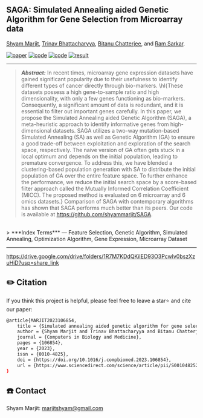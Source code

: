 ## SAGA: Simulated Annealing aided Genetic Algorithm for Gene Selection from Microarray data

[Shyam Marjit](shyammarjit.github.io), [Trinav Bhattacharyya](https://scholar.google.co.in/citations?hl=en&user=uuB5LPEAAAAJ), [Bitanu Chatterjee](https://scholar.google.co.in/citations?hl=en&user=6QInS_0AAAAJ), and [Ram Sarkar](https://scholar.google.co.in/citations?user=bDj0BUEAAAAJ&hl=en).

[![paper](https://img.shields.io/badge/IEEE-Paper-<COLOR>.svg)]()
[![code](https://img.shields.io/badge/code-orange)](https://github.com/shyammarjit/EEG-Emotion-Recognition/blob/IRIA-2021/%5BS01%5D%20%5BGA-MLP%5D%20%5B80-20%5D.ipynb)
[![code](https://img.shields.io/badge/code-10--fold-orange)](https://github.com/shyammarjit/EEG-Emotion-Recognition/blob/IRIA-2021/%5BS01%5D%20%5BGA-MLP%5D%20%5B10-fold%5D.ipynb)
[![result](https://img.shields.io/badge/result-80:20-blue)](https://github.com/shyammarjit/EEG-Emotion-Recognition/blob/IRIA-2021/80-20%20GA-MLP%20results.md)
<hr />

> ***Abstract:*** In recent times, microarray gene expression datasets have gained significant popularity due to their usefulness to identify different types of cancer directly through bio-markers. \hl{These datasets possess a high gene-to-sample ratio and high dimensionality, with only a few genes functioning as bio-markers. Consequently, a significant amount of data is redundant, and it is essential to filter out important genes carefully. In this paper, we propose the Simulated Annealing aided Genetic Algorithm (SAGA), a meta-heuristic approach to identify informative genes from high-dimensional datasets. SAGA utilizes a two-way mutation-based Simulated Annealing (SA) as well as Genetic Algorithm (GA) to ensure a good trade-off between exploitation and exploration of the search space, respectively. The naive version of GA often gets stuck in a local optimum and depends on the initial population, leading to premature convergence. To address this, we have blended a clustering-based population generation with SA to distribute the initial population of GA over the entire feature space. To further enhance the performance, we reduce the initial search space by a score-based filter approach called the Mutually Informed Correlation Coefficient (MICC). The proposed method is evaluated on 6 microarray and 6 omics datasets.} Comparison of SAGA with contemporary algorithms has shown that SAGA performs much better than its peers. Our code is available at https://github.com/shyammarjit/SAGA.
<br/>
> ***Index Terms*** — Feature Selection, Genetic Algorithm, Simulated Annealing, Optimization Algorithm, Gene Expression, Microarray Dataset
<hr />

https://drive.google.com/drive/folders/1R7M7KDdQKilED93O3Pcwlv0bszXzuHiD?usp=share_link

## ✏️ Citation
If you think this project is helpful, please feel free to leave a star⭐️ and cite our paper:

```bash
@article{MARJIT2023106854,
    title = {Simulated annealing aided genetic algorithm for gene selection from microarray data},
    author = {Shyam Marjit and Trinav Bhattacharyya and Bitanu Chatterjee and Ram Sarkar},
    journal = {Computers in Biology and Medicine},
    pages = {106854},
    year = {2023},
    issn = {0010-4825},
    doi = {https://doi.org/10.1016/j.compbiomed.2023.106854},
    url = {https://www.sciencedirect.com/science/article/pii/S0010482523003190},
}
```
## ☎️ Contact

Shyam Marjit: marjitshyam@gmail.com
